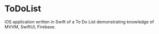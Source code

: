 # ToDoList

iOS application written in Swift of a To Do List demonstrating knowledge of MVVM, SwiftUI, Firebase.
